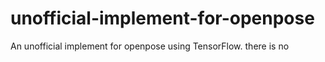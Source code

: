 # unofficial-implement-for-openpose
An unofficial implement for openpose using TensorFlow.
there is no
